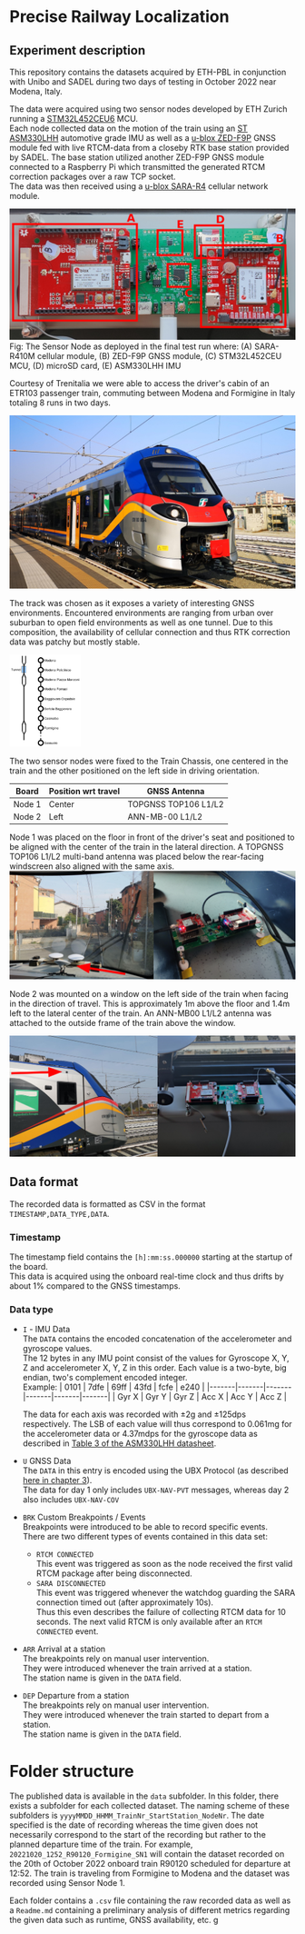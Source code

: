 # Precise Railway Localization
## Experiment description
This repository contains the datasets acquired by ETH-PBL in conjunction with Unibo and SADEL during two days of testing in October 2022 near Modena, Italy.

The data were acquired using two sensor nodes developed by ETH Zurich running a [STM32L452CEU6](https://www.st.com/en/microcontrollers-microprocessors/stm32l452ce.html) MCU.  
Each node collected data on the motion of the train using an [ST ASM330LHH](https://www.st.com/en/mems-and-sensors/asm330lhh.html) automotive grade IMU as well as a [u-blox ZED-F9P](https://www.u-blox.com/en/product/zed-f9p-module) GNSS module fed with live RTCM-data from a closeby RTK base station provided by SADEL. The base station utilized another ZED-F9P GNSS module connected to a Raspberry Pi which transmitted the generated RTCM correction packages over a raw TCP socket.   
The data was then received using a [u-blox SARA-R4](https://www.u-blox.com/en/product/sara-r4-series) cellular network module.

![](figs/node_labeled.png)
Fig: The Sensor Node as deployed in the final test run where: (A) SARA-R410M
cellular module, (B) ZED-F9P GNSS module, (C) STM32L452CEU MCU, (D)
microSD card, (E) ASM330LHH IMU


Courtesy of Trenitalia we were able to access the driver's cabin of an ETR103 passenger train, commuting between Modena and Formigine in Italy totaling 8 runs in two days.  

![](figs/modena_train.jpg)

The track was chosen as it exposes a variety of interesting GNSS environments.
Encountered environments are ranging from urban over suburban to open field environments as well as one tunnel.
Due to this composition, the availability of cellular connection and thus RTK correction data was patchy but mostly stable.  

<img src="figs/track.png" alt="drawing" width="25%"/>

The two sensor nodes were fixed to the Train Chassis, one centered in the train and the other positioned on the left side in driving orientation. 


| Board  | Position wrt travel | GNSS Antenna         | 
|--------|---------------------|----------------------|
| Node 1 | Center              | TOPGNSS TOP106 L1/L2 |
| Node 2 | Left                | ANN-MB-00 L1/L2      | 

Node 1 was placed on the floor in front of the driver's seat and positioned to be aligned with the center of the train in the lateral direction.
A TOPGNSS TOP106 L1/L2 multi-band antenna was placed below the rear-facing windscreen also aligned with the same axis.
![](figs/SN1.png)

Node 2 was mounted on a window on the left side of the train when facing in the direction of travel. This is approximately 1m above the floor and 1.4m left to the lateral center of the train.
An ANN-MB00 L1/L2 antenna was attached to the outside frame of the train above the window.

![](figs/SN2.png)

## Data format

The recorded data is formatted as CSV in the format `TIMESTAMP,DATA_TYPE,DATA`.  

### Timestamp
The timestamp field contains the `[h]:mm:ss.000000` starting at the startup of the board.  
This data is acquired using the onboard real-time clock and thus drifts by about 1% compared to the GNSS timestamps.  

### Data type
* `I` - IMU Data  
    The `DATA` contains the encoded concatenation of the accelerometer and gyroscope values.  
    The 12 bytes in any IMU point consist of the values for Gyroscope X, Y, Z and accelerometer X, Y, Z in this order. Each value is a two-byte, big endian, two's complement encoded integer.  
    Example:
    | 0101  | 7dfe  | 69ff  | 43fd  | fcfe  | e240  |
    |-------|-------|-------|-------|-------|-------|
    | Gyr X | Gyr Y | Gyr Z | Acc X | Acc Y | Acc Z |

    The data for each axis was recorded with ±2g and ±125dps respectively.
    The LSB of each value will thus correspond to 0.061mg for the accelerometer data or 4.37mdps for the gyroscope data as described in [Table 3 of the ASM330LHH datasheet](https://www.st.com/resource/en/datasheet/asm330lhh.pdf).

* `U` GNSS Data  
    The `DATA` in this entry is encoded using the UBX Protocol (as described [here in chapter 3](https://content.u-blox.com/sites/default/files/documents/u-blox-F9-HPG-1.32_InterfaceDescription_UBX-22008968.pdf)).  
    The data for day 1 only includes `UBX-NAV-PVT` messages, whereas day 2 also includes `UBX-NAV-COV`

* `BRK` Custom Breakpoints / Events  
    Breakpoints were introduced to be able to record specific events.  
    There are two different types of events contained in this data set:
    - `RTCM CONNECTED`  
        This event was triggered as soon as the node received the first valid RTCM package
        after being disconnected.
    - `SARA DISCONNECTED`  
        This event was triggered whenever the watchdog guarding the SARA connection timed out (after approximately 10s).  
        Thus this even describes the failure of collecting RTCM data for 10 seconds. The next valid RTCM is only available after an `RTCM CONNECTED` event. 

* `ARR` Arrival at a station  
    The breakpoints rely on manual user intervention.  
    They were introduced whenever the train arrived at a station.  
    The station name is given in the `DATA` field.

* `DEP` Departure from a station  
    The breakpoints rely on manual user intervention.  
    They were introduced whenever the train started to depart from a station.  
    The station name is given in the `DATA` field.


# Folder structure
The published data is available in the `data` subfolder.
In this folder, there exists a subfolder for each collected dataset.
The naming scheme of these subfolders is `yyyyMMDD_HHMM_TrainNr_StartStation_NodeNr`.
The date specified is the date of recording whereas the time given does not necessarily correspond to the start of the recording but rather to the planned departure time of the train.
For example, `20221020_1252_R90120_Formigine_SN1` will contain the dataset recorded on the 20th of October 2022 onboard train R90120 scheduled for departure at 12:52. The train is traveling from Formigine to Modena and the dataset was recorded using Sensor Node 1.

Each folder contains a `.csv` file containing the raw recorded data as well as a `Readme.md` containing a preliminary analysis of different metrics regarding the given data such as runtime, GNSS availability, etc. 
g